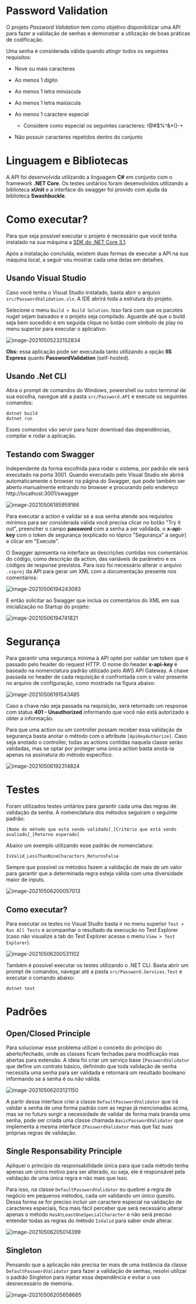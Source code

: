 # Password Validation

O projeto *Password Validation* tem como objetivo disponibilizar uma API para fazer a validação de senhas e demonstrar a utilização de boas práticas de codificação. 

Uma senha é considerada válida quando atingir todos os seguintes requisitos:

- Nove ou mais caracteres

- Ao menos 1 dígito

- Ao menos 1 letra minúscula

- Ao menos 1 letra maiúscula

- Ao menos 1 caractere especial

  - Considere como especial os seguintes caracteres: !@#$%^&*()-+

- Não possuir caracteres repetidos dentro do conjunto

  

# Linguagem e Bibliotecas

A API foi desenvolvida utilizando a linguagem **C#** em conjunto com o framework **.NET Core**.  Os testes unitários foram desenvolvidos utilizando a biblioteca **xUnit** e a interface do swagger foi provido com ajuda da biblioteca **Swashbuckle**.



# Como executar?

Para que seja possível executar o projeto é necessário que você tenha instalado na sua máquina a [SDK do .NET Core 3.1](https://dotnet.microsoft.com/download/dotnet/3.1). 

Após a instalação concluída, existem duas formas de executar a API na sua máquina local, a seguir vou mostrar cada uma delas em detalhes.



## Usando Visual Studio

Caso você tenha o Visual Studio instalado, basta abrir o arquivo `src/PasswordValidation.sln`. A IDE abrirá toda a estrutura do projeto. 

Selecione o menu `Build > Build Solution`. Isso fará com que os pacotes nuget sejam baixados e o projeto seja compilado. Aguarde até que o build seja bem sucedido e em seguida clique no botão com símbolo de play no menu superior para executar o aplicativo:

![image-20210505232152834](C:\Users\leona\AppData\Roaming\Typora\typora-user-images\image-20210505232152834.png)

**Obs:** essa aplicação pode ser executada tanto utilizando a opção **IIS Express** quanto **PasswordValidation** (self-hosted).



## Usando .Net CLI

Abra o prompt de comandos do Windows, powershell ou outro terminal de sua escolha, navegue até a pasta `src/Password.API` e execute os seguintes comandos: 

```
dotnet build
dotnet run
```

Esses comandos vão servir para fazer download das dependências, compilar e rodar a aplicação.



## Testando com Swagger

Independente da forma escolhida para rodar o sistema, por padrão ele será executado na porta 3001. Quando executado pelo Visual Studio ele abrirá automaticamente o browser na página do Swagger, que pode também ser aberto manualmente entrando no browser e procurando pelo endereço http://localhost:3001/swagger 

![image-20210506185959166](C:\Users\leona\AppData\Roaming\Typora\typora-user-images\image-20210506185959166.png)

Para executar a action e validar se a sua senha atende aos requisitos mínimos para ser considerada válida você precisa clicar no botão "Try it out", preencher o campo **password** com a senha a ser validada, o **x-api-key** com o token de segurança (explicado no tópico "Segurança" a seguir) e clicar em "Execute".

O Swagger apresenta na interface as descrições contidas nos comentários do código, como descrição da action, das variáveis de parâmetro e os códigos de response previstos. Para isso foi necessário alterar o arquivo `.csproj` da API para gerar um XML com a documentação presente nos comentários:

![image-20210506194243093](C:\Users\leona\AppData\Roaming\Typora\typora-user-images\image-20210506194243093.png)

E então solicitar ao Swagger que inclua os comentários do XML em sua inicialização no Startup do projeto:

 ![image-20210506194741821](C:\Users\leona\AppData\Roaming\Typora\typora-user-images\image-20210506194741821.png)



# Segurança

Para garantir uma segurança mínima à API optei por validar um token que é passado pelo header do request HTTP. O nome do header **x-api-key** é baseado na nomenclatura padrão utilizado pelo AWS API Gateway. A chave passada no header de cada requisição é confrontada com o valor presente no arquivo de configuração, como mostrado na figura abaixo:

![image-20210506191543485](C:\Users\leona\AppData\Roaming\Typora\typora-user-images\image-20210506191543485.png)

Caso a chave não seja passada na requisição, será retornado um response com status **401 - Unauthorized** informando que você não está autorizado a obter a informação.

Para que uma action ou um controller possam receber essa validação de segurança basta anotar o método com o attribute `[ApiKeyAuthorize]`. Caso seja anotado o controller, todas as actions contidas naquela classe serão validadas, mas se optar por proteger uma única action basta anotá-la apenas na assinatura do método específico.

![image-20210506192314824](C:\Users\leona\AppData\Roaming\Typora\typora-user-images\image-20210506192314824.png)



# Testes

Foram utilizados testes unitários para garantir cada uma das regras de validação da senha. A nomenclatura dos métodos seguiram o seguinte padrão: 

`[Nome do método que está sendo validado]_[Critério que está sendo avaliado]_[Retorno esperado]` 

Abaixo um exemplo utilizando esse padrão de nomenclatura:

`IsValid_LessThanNineCharacters_ReturnsFalse`

Sempre que possível os métodos fazem a validação de mais de um valor para garantir que a determinada regra esteja válida com uma diversidade maior de inputs.

![image-20210506200057013](C:\Users\leona\AppData\Roaming\Typora\typora-user-images\image-20210506200057013.png)



## Como executar?

Para executar os testes no Visual Studio basta ir no menu superior `Test > Run All Tests` e acompanhar o resultado da execução no Test Explorer (caso não visualize a tab do Test Explorer acesse o menu `View > Test Explorer`).

![image-20210506200531102](C:\Users\leona\AppData\Roaming\Typora\typora-user-images\image-20210506200531102.png)

Também é possível executar os testes utilizando o .NET CLI. Basta abrir um prompt de comandos, navegar até a pasta `src/Password.Services.Test` e executar o comando abaixo:

```
dotnet test
```



# Padrões

## Open/Closed Principle

Para solucionar esse problema utilizei o conceito do princípio do aberto/fechado, onde as classes ficam fechadas para modificação mas abertas para extensão. A ideia foi criar um serviço base `IPasswordValidator` que define um contrato básico, definindo que toda validação de senha necessita uma senha para ser validada e retornará um resultado booleano informando se a senha é ou não válida.

![image-20210506203121150](C:\Users\leona\AppData\Roaming\Typora\typora-user-images\image-20210506203121150.png)

A partir dessa interface criei a classe `DefaultPasswordValidator`  que irá validar a senha de uma forma padrão com as regras já mencionadas acima, mas se no futuro surgir a necessidade de validar de forma mais branda uma senha, pode ser criada uma classe chamada `BasicPasswordValidator` que implementa a mesma interface `IPasswordValidator` mas que faz suas próprias regras de validação.



## Single Responsability Principle

Apliquei o princípio da responsabilidade única para que cada método tenha apenas um único motivo para ser alterado, ou seja, ele é responsável pela validação de uma única regra e não mais que isso.

Para isso, na classe `DefaultPasswordValidator` eu quebrei a regra de negócio em pequenos métodos, cada um validando um único quesito. Dessa forma se for preciso incluir um caractere especial na validação de caracteres especiais, fica mais fácil perceber que será necessário alterar apenas o método `HasAtLeastOneSpecialCharacter` e não será preciso entender todas as regras do método `IsValid` para saber onde alterar.

![image-20210506205014399](C:\Users\leona\AppData\Roaming\Typora\typora-user-images\image-20210506205014399.png)



## Singleton

Pensando que a aplicação não precisa ter mais de uma instância da classe `DefaultPasswordValidator` para fazer a validação de senhas, resolvi utilizar o padrão Singleton para injetar essa dependência e evitar o uso desnecessário de memória.

![image-20210506205658685](C:\Users\leona\AppData\Roaming\Typora\typora-user-images\image-20210506205658685.png)
